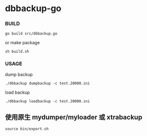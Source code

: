 # dbbackup-go

### BUILD
```
go build src/dbbackup.go
```

or make package

```
sh build.sh
```

### USAGE
dump backup
```
./dbbackup dumpbackup -c test.20000.ini
```

load backup
```
./dbbackup loadbackup -c test.20000.ini
```


##  使用原生 mydumper/myloader 或 xtrabackup
```
source bin/export.sh
```
